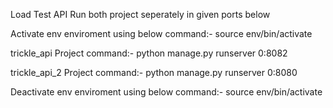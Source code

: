 Load Test API
Run both project seperately in given ports below

Activate env enviroment using below command:-
source env/bin/activate

trickle_api Project command:-
python manage.py runserver 0:8082

trickle_api_2 Project command:-
python manage.py runserver 0:8080

Deactivate env enviroment using below command:-
source env/bin/activate